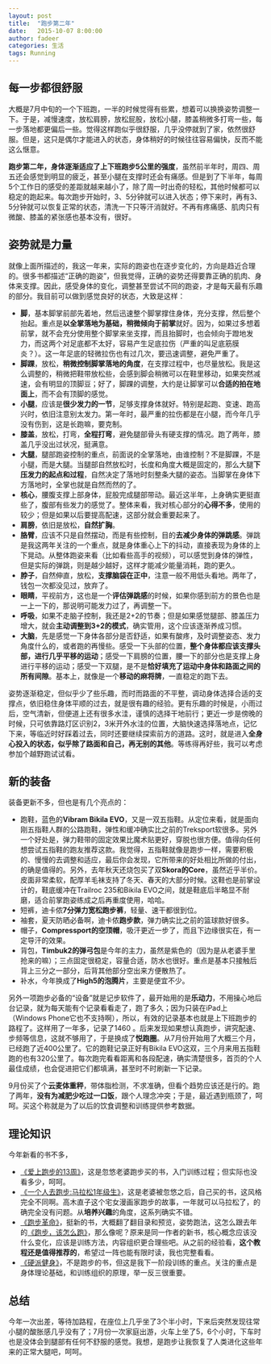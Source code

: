 ```yaml
---
layout: post
title:  "跑步第二年"
date:   2015-10-07 8:00:00
author: fadeer
categories: 生活
tags: Running
---
```


每一步都很舒服
----
大概是7月中旬的一个下班跑，一半的时候觉得有些累，想着可以换换姿势调整一下。于是，减慢速度，放松肩膀，放松屁股，放松小腿，膝盖稍微多打弯一些，每一步落地都更偏后一些。觉得这样跑似乎很舒服，几乎没停就到了家，依然很舒服。但是，这只是偶尔才能进入的状态，身体稍好的时候往往容易偏快，反而不能这么惬意。

**跑步第二年，身体逐渐适应了上下班跑步5公里的强度**，虽然前半年时，周四、周五还会感觉到明显的疲乏，甚至小腿在支撑时还会有痛感。但是到了下半年，每周5个工作日的感受的差距就越来越小了，除了周一时出奇的轻松，其他时候都可以稳定的跑起来。每次跑步开始时，3、5分钟就可以进入状态；停下来时，再有3、5分钟就可以恢复正常的状态，清洗一下只等汗消就好。不再有疼痛感、肌肉只有微酸、膝盖的紧张感也基本没有，很好。

姿势就是力量
----
就像上面所描述的，我这一年来，实际的跑姿也在逐步变化的，方向是趋近合理的。很多书都描述“正确的跑姿”，但我觉得，正确的姿势还得要靠正确的肌肉、身体来支撑。因此，感受身体的变化，调整甚至尝试不同的跑姿，才是每天最有乐趣的部分。我目前可以做到感觉良好的状态，大致是这样：

* **脚**，基本脚掌前部先着地，然后迅速整个脚掌撑住身体，充分支撑，然后整个抬起。重点是**以全掌落地为基础，稍微倾向于前掌**就好。因为，如果过多想着前掌，就不会充分使用整个脚掌来坐支撑，而且抬脚时，也会倾向于蹬地发力，而这两个对足底都不太好，容易产生足底拉伤（严重的叫足底筋膜炎？）。这一年足底的轻微拉伤也有过几次，要迅速调整，避免严重了。
* **脚踝**，放松，**稍微控制脚掌落地的角度**，在支撑过程中，也尽量放松。我是这么调整的，稍微把鞋带放松些，会感到脚会稍微可以在鞋里移动，如果突然减速，会有明显的顶脚豆；好了，脚踝的调整，大约是让脚掌可以**合适的拍在地面上**，而不会有顶脚的感觉。
* **小腿**，应该是**很少发力的一节**，足够支撑身体就好。特别是起跑、变速、跑高兴时，依旧注意别太发力。第一年时，最严重的拉伤都是在小腿，而今年几乎没有伤到，这是长跑嘛，要克制。
* **膝盖**，放松，打弯，**全程打弯**，避免腿部骨头有硬支撑的情况。跑了两年，膝盖几乎没出过状况，挺满意。
* **大腿**，腿部跑姿控制的重点，前面说的全掌落地，由谁控制？不是脚踝，不是小腿，而是大腿。当腿部自然放松时，长度和角度大概是固定的，那么大腿**下压发力的起点和过程**，自然决定了落地时刻整条大腿的姿态。当脚掌在身体下方落地时，全掌也就是自然而然的了。
* **核心**，腰腹支撑上部身体，屁股完成腿部带动。最近这半年，上身确实更挺直些了，腹部有些发力的感觉了。整体来看，我对核心部分的**心得不多**，使用的较少；但是如果以后要提高配速，这部分就会重要起来了。
* **肩膀**，依旧是放松，**自然扩胸**。
* **胳臂**，应该不只是自然摆动，而是有些控制，目的**去减少身体的弹跳感**。弹跳是我这两年关注的一个重点，就是身体重心上下的抖动，直接表现为身体的上下晃动。从整体跑姿来看（比如看些高手的视频），可以感觉到身体的弹性，但是实际的弹跳，则是越少越好，这样才能减少能量消耗，跑的更久。
* **脖子**，自然伸直，放松，**支撑脑袋在正中**，注意一般不用低头看地。两年了，钱包一次都没见过，放弃了。
* **眼睛**，平视前方，这也是一个**评估弹跳感**的时候，如果你感到前方的景色也是一上一下的，那说明可能发力过了，再调整一下。
* **呼吸**，如果不走脑子控制，我还是2+2的节奏；但是如果感觉腿部、膝盖压力增大，就会**主动调整到3+2的模式**，确实管用，这个应该逐渐养成习惯。
* **大脑**，先是感觉一下身体各部分是否舒适，如果有酸疼，及时调整姿态、发力角度什么的，或者跑的再慢些。感受一下头部的位置，**整个身体都应该支撑头部，进行几乎平移的运动**；感受一下肩膀的位置，腰一下的部分也是支撑上身进行平移的运动；感受一下双腿，是不是**恰好填充了运动中身体和路面之间的所有间隙**。基本上，就像是一个**移动的麻将牌**，一直稳定的跑下去。

姿势逐渐稳定，但似乎少了些乐趣，而时而路面的不平整，调动身体选择合适的支撑点，依旧稳住身体平顺的过去，就是很有趣的经验。更有乐趣的时候是，小雨过后，空气清新，但便道上还有很多水洼，谨慎的选择干地前行；更近一步是傍晚的时候，只可依靠路灯区识别2，3米开外水洼的位置，大脑快速选择落地点，记忆下来，等临近时好踩着过去，同时还要继续探索前方的道路。这时，就是进入**全身心投入的状态，似乎除了路面和自己，再无别的其他**。等练得再好些，我可以考虑参加个越野跑试试看。

新的装备
----
装备更新不多，但也是有几个亮点的：

<!--preview-end-->
* 跑鞋，蓝色的**Vibram Bikila EVO**，又是一双五指鞋。从定位来看，就是面向刚五指鞋人群的公路跑鞋，弹性和缓冲确实比之前的Treksport软很多。另外一个好处是，弹力鞋带的固定效果比魔术贴更好，穿脱也很方便。值得向任何想尝试五指鞋的跑友推荐这款。我觉得，五指鞋就像是跑步一样，需要积极的、慢慢的去调整和适应，最后你会发现，它所带来的好处相比所做的付出，的确是值得的。另外，去年秋天还烧包买了双**Skora的Core**，虽然近乎半价。皮面非常柔软，配厚羊毛袜支持了冬天、春天的大部分时候。这鞋也是前掌设计的，鞋底缓冲在Trailroc 235和Bikila EVO之间，就是鞋底后半略显不耐磨，适合前掌跑姿练成之后再重度使用，哈哈。
* 短裤，迪卡侬**7分弹力宽松跑步裤**，轻量、速干都很到位。
* 袖套，夏天防晒必备啊，迪卡侬**跑步款**，弹力确实比之前的篮球款好很多。
* 帽子，**Compressport的空顶帽**，吸汗更近一步了，而且下边缘很实在，有一定导汗的效果。
* 背包，**Timbuk2的弹弓包**是今年的主力，虽然是紫色的（因为是从老婆手里抢来的嘛）；三点固定很稳定，容量合适，防水也很好。重点是基本只接触后背上三分之一部分，后背其他部分空出来方便散热了。
* 补水，今年换成了**High5的泡腾片**，主要是便宜不少。

另外一项跑步必备的“设备”就是记步软件了，最开始用的是**乐动力**，不用操心地后台记录，就为每天能有个记录看看走了，跑了多久；因为只装在iPad上（Windows Phone它也不支持啊），所以，有效的记录基本也就是上下班跑步的路程了。这样用了一年多，记录了1460 。后来发现如果想认真跑步，讲究配速、步频等信息，这就不够用了，于是换成了**悦跑圈**。从7月份开始用了大概三个月，已经跑了近400公里了。它的跑鞋记录正好有Bikila EVO这双，三个月来用五指鞋跑的也有320公里了。每次跑完看看距离和各段配速，确实清楚很多，首页的个人最佳成绩，也会促进把它们都填满，甚至时不时刷新一下记录。

9月份买了个**云麦体重秤**，带体脂检测，不求准确，但看个趋势应该还是行的。跑了两年，**没有为减肥少吃过一口饭**，跟个人理念冲突；于是，最近遇到瓶颈了，呵呵。买这个称就是为了以后的饮食调整和训练提供参考数据。

理论知识
----
今年新看的书不多，

* [《爱上跑步的13周》](http://book.douban.com/subject/25750714/)，这是忽悠老婆跑步买的书，入门训练过程；但实际也没看多少，呵呵。
* [《一个人去跑步:马拉松1年级生》](http://book.douban.com/subject/6731566/)，这是老婆被忽悠之后，自己买的书，这风格完全不同啊。高木直子这个宅女漫画家跑步的故事，一年就可以马拉松了，的确完全没有问题。从**培养兴趣**的角度，这系列确实不错。
* [《跑步革命》](http://www.duokan.com/book/97445)，挺新的书，大概翻了翻目录和预览，姿势跑法，这怎么跟去年的[《跑步，该怎么跑》](http://www.duokan.com/book/60691)，那么像呢？原来是同一作者的新书，核心概念应该没什么变化，应该是训练方法，内容组织更合理些吧。从之前的经验看，**这个教程还是值得推荐的**，希望过一阵也能有限时读，我也完整看看。
* [《硬派健身》](http://www.duokan.com/book/94526)，不是跑步的书，但这是我下一阶段训练的重点。关注的重点是身体理论基础，和训练组织的原理，举一反三很重要。

总结
----
今年一次出差，等待加路程，在座位上几乎坐了3个半小时，下来后突然发现往常小腿的酸胀感几乎没有了；7月份一次家庭出游，火车上坐了5，6个小时，下车时也是没体会到腿部有任何不舒服的感觉。我想，是跑步让我恢复了人类进化这些年来的正常大腿吧，呵呵。
